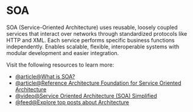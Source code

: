 # SOA

SOA (Service-Oriented Architecture) uses reusable, loosely coupled services that interact over networks through standardized protocols like HTTP and XML. Each service performs specific business functions independently. Enables scalable, flexible, interoperable systems with modular development and easier integration.

Visit the following resources to learn more:

- [@article@What is SOA?](https://aws.amazon.com/what-is/service-oriented-architecture/)
- [@article@Reference Architecture Foundation for Service Oriented Architecture](http://docs.oasis-open.org/soa-rm/soa-ra/v1.0/soa-ra.html)
- [@video@Service Oriented Architecture (SOA) Simplified](https://www.youtube.com/watch?v=PA9RjHI463g)
- [@feed@Explore top posts about Architecture](https://app.daily.dev/tags/architecture?ref=roadmapsh)
